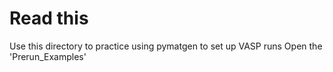 # Read this
Use this directory to practice using pymatgen to set up VASP runs
Open the 'Prerun_Examples' 
